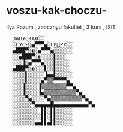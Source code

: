 # voszu-kak-choczu-

Ilya Rozum , zaocznyu fakultet , 3 kurs , ISiT. 
 
 
 <pre>
  ЗАПУСКАЮ░░ 
  ░ГУСЯ░▄▀▀▀▄░ГИДРУ░░ 
  ▄███▀░◐░▄▀▀▀▄░░░░░░ 
  ░░▄███▀░◐░░░░▌░░░ 
  ░░░▐░▄▀▀▀▄░░░▌░░░░ 
  ▄███▀░◐░░░▌░░▌░░░░ 
  ░░░░▌░░░░░▐▄▄▌░░░░░ 
  ░░░░▌░░░░▄▀▒▒▀▀▀▀▄ 
  ░░░▐░░░░▐▒▒▒▒▒▒▒▒▀▀▄ 
  ░░░▐░░░░▐▄▒▒▒▒▒▒▒▒▒▒▀▄ 
  ░░░░▀▄░░░░▀▄▒▒▒▒▒▒▒▒▒▒▀▄ 
  ░░░░░░▀▄▄▄▄▄█▄▄▄▄▄▄▄▄▄▄▄▀▄ 
  ░░░░░░░░ ▌▌░▌▌░░░░░ 
  ░░░░░░░░░▌▌░▌▌░░░░░ 
  ░░░░░░░▄▄▌▌▄▌▌░░░░░
    </pre>
